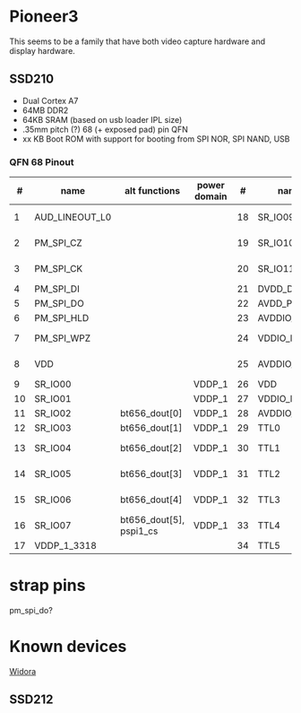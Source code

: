 # Pioneer3

This seems to be a family that have both video capture hardware and display hardware.

## SSD210

- Dual Cortex A7
- 64MB DDR2
- 64KB SRAM (based on usb loader IPL size)
- .35mm pitch (?) 68 (+ exposed pad) pin QFN
- xx KB Boot ROM with support for booting from SPI NOR, SPI NAND, USB 

### QFN 68 Pinout

| #  | name           | alt functions           | power domain | #  | name        | alt functions            | power domain | #  | name        | alt functions        | power domain | #  | name        | alt functions | power domain |
|----|----------------|-------------------------|--------------|----|-------------|--------------------------|--------------|----|-------------|----------------------|--------------|----|-------------|---------------|--------------|
| 1  | AUD_LINEOUT_L0 |                         |              | 18 | SR_IO09     | bt656_dout[6], pspi_clk  | VDDP_1       | 35 | TTL6        | spi0_mosi            | VDDP_2       | 52 | VDD         |               |              |
| 2  | PM_SPI_CZ      |                         |              | 19 | SR_IO10     | bt656_dout[7], pspi_mosi | VDDP_1       | 36 | TTL7        | spi0_miso            | VDDP_2       | 53 | USB2_DP     |               |              |
| 3  | PM_SPI_CK      |                         |              | 20 | SR_IO11     | bt656_ck, pspi_miso      | VDDP_1       | 37 | TTL8        | uart1_tx             | VDDP_2       | 54 | USB2_DM     |               |              |
| 4  | PM_SPI_DI      |                         |              | 21 | DVDD_DDR_RX |                          |              | 38 | GND_EFUSE?  |                      |              | 55 | AVDD3P3_USB |               |              |
| 5  | PM_SPI_DO      |                         |              | 22 | AVDD_PLL    |                          |              | 39 | TTL11       | uart1_rx             | VDDP_2       | 56 | VDD         |               |              |
| 6  | PM_SPI_HLD     |                         |              | 23 | AVDDIO_DRAM |                          |              | 40 | VDDP_2_3318 |                      |              | 57 | RESET       |               |              |
| 7  | PM_SPI_WPZ     |                         |              | 24 | VDDIO_DATA  |                          |              | 41 | TTL12       | eth0_mdio, uart2_tx  | VDDP_2       | 58 | PM_UART_TX  |               |              |
| 8  | VDD            |                         |              | 25 | AVDDIO_DRAM |                          |              | 42 | TTL13       | eth0_mdc, uart2_rx   | VDDP_2       | 59 | PM_UART_RX  |               |              |
| 9  | SR_IO00        |                         | VDDP_1       | 26 | VDD         |                          |              | 43 | TTL14       | eth0_txd1            | VDDP_2       | 60 | SAR_GPIO2   |               |              |
| 10 | SR_IO01        |                         | VDDP_1       | 27 | VDDIO_MCLK  |                          |              | 44 | TTL15       | eth0_txd0            | VDDP_2       | 61 | SAR_GPIO1   |               |              |
| 11 | SR_IO02        | bt656_dout[0]           | VDDP_1       | 28 | AVDDIO_DRAM |                          |              | 45 | TTL16       | eth0_tx_en           | VDDP_2       | 62 | SAR_GPIO0   |               |              |
| 12 | SR_IO03        | bt656_dout[1]           | VDDP_1       | 29 | TTL0        |                          | VDDP_2       | 46 | TTL17       | eth0_tx_clk          | VDDP_2       | 63 | AVDD_XTAL   |               |              |
| 13 | SR_IO04        | bt656_dout[2]           | VDDP_1       | 30 | TTL1        |                          | VDDP_2       | 47 | TTL18       | i2c0_scl, eth0_col   | VDDP_2       | 64 | XTAL_IN     |               |              |
| 14 | SR_IO05        | bt656_dout[3]           | VDDP_1       | 31 | TTL2        |                          | VDDP_2       | 48 | TTL19       | i2c0_sda, eth0_rxd0  | VDDP_2       | 65 | XTAL_OUT    |               |              |
| 15 | SR_IO06        | bt656_dout[4]           | VDDP_1       | 32 | TTL3        |                          | VDDP_2       | 49 | TTL20       | i2c1_scl0, eth0_rxd1 | VDDP_2       | 66 | AVDD_AUD    |               |              |
| 16 | SR_IO07        | bt656_dout[5], pspi1_cs | VDDP_1       | 33 | TTL4        | spi0_cz                  | VDDP_2       | 50 | TTL21       | i2c1_sda0            | VDDP_2       | 67 | AUD_VAG     |               |              |
| 17 | VDDP_1_3318    |                         |              | 34 | TTL5        | spi0_ck                  | VDDP_2       | 51 | VDD         |                      |              | 68 | AUD_VRM_DAC |               |              |

# strap pins 

pm_spi_do?

# Known devices

[Widora](https://sns.widora.io/topic/767/ssd210-demo%E6%9D%BF-%E4%B8%8B%E4%B8%80%E6%AD%A5%E5%87%86%E5%A4%87%E7%82%B9%E5%B1%8F)

## SSD212
